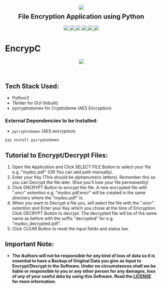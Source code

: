 <p align="center">
  <img src="https://user-images.githubusercontent.com/72680045/102007940-19d68080-3d53-11eb-8518-d681586666e6.png">
  <h2 align="center" style="margin-top: -4px !important;">File Encryption Application using Python</h2>
  <p align="center">
    <a href="https://github.com/dhhruv/EncrypC/blob/master/LICENSE">
      <img src="https://img.shields.io/github/license/dhhruv/EncrypC?color=blue">
    </a>
    <a href="https://www.python.org/">
    	<img src="https://img.shields.io/badge/python-v3.8-blue.svg">
    </a>
    <img src="https://img.shields.io/badge/maintainer-dhhruv-informational">
    <a href="https://github.com/dhhruv/EncrypC">
    	<img src="https://img.shields.io/github/v/release/dhhruv/EncrypC">
    </a>
    <a href="https://github.com/dhhruv/EncrypC">
      <img src="https://img.shields.io/badge/managed%20since-dec%202019-blue">
    </a>
    <img src="https://img.shields.io/badge/contributions-welcome-brightgreen">
  </p>
</p>

# EncrypC

<p align="center">
	<img src="https://user-images.githubusercontent.com/72680045/102008090-f9f38c80-3d53-11eb-8372-ae41e077a65e.PNG">
</p>
<br>

## Tech Stack Used:
* Python3
* Tkinter for GUI (Inbuilt)
* pycryptodomex for Cryptodome (AES Encryption)

### External Dependencies to be Installed:
* `pycryptodomex` (AES encryption)
```sh
pip install pycryptodomex
```

## Tutorial to Encrypt/Decrypt Files:
1. Open the Application and Click SELECT FILE Button to select your file e.g. "mydoc.pdf" (OR You can add path manually).
2. Enter your Key (This should be alphanumeric letters). Remember this so you can Decrypt the file later. (Else you'll lose your file permanently)
3. Click ENCRYPT Button to encrypt the file. A new encrypted file with ".encr" extention e.g. "mydoc.pdf.encr" will be created in the same directory where the "mydoc.pdf" is.
4. When you want to Decrypt a file you, will select the file with the ".encr" extention and Enter your Key which you chose at the time of Encryption. Click DECRYPT Button to decrypt. The decrypted file will be of the same name as before with the suffix "decrypted" for e.g. "mydoc_decrypted.pdf".
5. Click CLEAR Button to reset the input fields and status bar.

## Important Note:
-	**The Authors will not be responsible for any kind of loss of data so it is essential to have a Backup of Original Data you give as Input to Encrypt/Decrypt in the Software. Under no circumstances shall we be liable or responsible to you or any other person for any damages, loss of any of your useful data by using this Software. Read the [LICENSE](https://github.com/dhhruv/EncrypC/blob/master/LICENSE) for more information.**